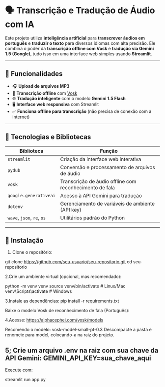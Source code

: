 # 🗣️ Transcrição e Tradução de Áudio com IA

Este projeto utiliza **inteligência artificial** para **transcrever áudios em português** e **traduzir o texto** para diversos idiomas com alta precisão. Ele combina o poder da **transcrição offline com Vosk** e **tradução via Gemini 1.5 (Google)**, tudo isso em uma interface web simples usando **Streamlit**.

---

## 🚀 Funcionalidades

- 🎧 **Upload de arquivos MP3**
- 📝 **Transcrição offline** com [Vosk](https://alphacephei.com/vosk/)
- 🌐 **Tradução inteligente** com o modelo **Gemini 1.5 Flash**
- 🖥️ **Interface web responsiva** com Streamlit
- ✅ **Funciona offline para transcrição** (não precisa de conexão com a internet)

---

## 🧠 Tecnologias e Bibliotecas

| Biblioteca | Função |
|-----------|--------|
| `streamlit` | Criação da interface web interativa |
| `pydub` | Conversão e processamento de arquivos de áudio |
| `vosk` | Transcrição de áudio offline com reconhecimento de fala |
| `google.generativeai` | Acesso à API Gemini para tradução |
| `dotenv` | Gerenciamento de variáveis de ambiente (API key) |
| `wave`, `json`, `re`, `os` | Utilitários padrão do Python |

---

## 🧩 Instalação

1. Clone o repositório:

git clone https://github.com/seu-usuario/seu-repositorio.git
cd seu-repositorio

2.Crie um ambiente virtual (opcional, mas recomendado):

python -m venv venv
source venv/bin/activate  # Linux/Mac
venv\Scripts\activate     # Windows

3.Instale as dependências:
pip install -r requirements.txt

Baixe o modelo Vosk de reconhecimento de fala (Português):

4.Acesse: https://alphacephei.com/vosk/models

Recomendo o modelo: vosk-model-small-pt-0.3
Descompacte a pasta e renomeie para model, colocando-a na raiz do projeto.

5; Crie um arquivo .env na raiz com sua chave da API Gemini:
GEMINI_API_KEY=sua_chave_aqui
---
Execute com:

streamlit run app.py

